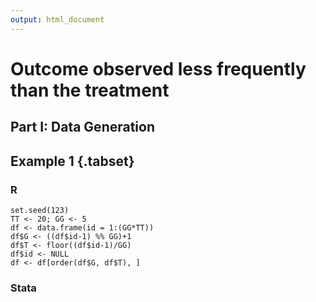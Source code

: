 ```yaml
---
output: html_document
---
```


# Outcome observed less frequently than the treatment

## Part I: Data Generation 

## Example 1 {.tabset}

### R

```{.r}
set.seed(123)
TT <- 20; GG <- 5
df <- data.frame(id = 1:(GG*TT))
df$G <- ((df$id-1) %% GG)+1
df$T <- floor((df$id-1)/GG)
df$id <- NULL
df <- df[order(df$G, df$T), ]
```

### Stata
```{.applescript}

```
